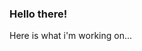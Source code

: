### Hello there! 

Here is what i'm working on...

<!--


- 🔭 I’m currently working on SQL
- 🌱 I’m currently learning PHP
- 📫 How to reach me: tonko85@gmail.com
- ⚡ Fun fact: what is this "fun" you speak of?
-->
